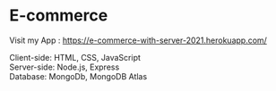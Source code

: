 # E-commerce
Visit my App : https://e-commerce-with-server-2021.herokuapp.com/ <br>

Client-side: HTML, CSS, JavaScript <br>
Server-side: Node.js, Express <br>
Database: MongoDb, MongoDB Atlas
